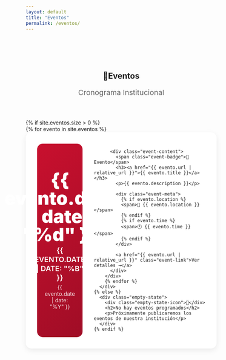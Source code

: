```yaml
---
layout: default
title: "Eventos"
permalink: /eventos/
---
```


<style>
.page-header {
    padding: 60px 0 40px;
    text-align: center;
}

.page-header p {
    font-size: clamp(1rem, 2vw, 1.2rem);
    color: #666;
}

.events-timeline {
    max-width: 1000px;
    margin: 0 auto;
}

.event-item {
    display: grid;
    grid-template-columns: 120px 1fr;
    gap: 30px;
    margin-bottom: 30px;
    padding: 30px;
    background: white;
    border-radius: 15px;
    box-shadow: 0 5px 15px rgba(0,0,0,0.08);
    transition: all 0.3s ease;
}

.event-item:hover {
    transform: translateY(-5px);
    box-shadow: 0 10px 30px rgba(0,0,0,0.15);
}

.event-date {
    background: linear-gradient(135deg, #c8102e, #a00d26);
    border-radius: 15px;
    padding: 20px;
    text-align: center;
    color: white;
    display: flex;
    flex-direction: column;
    justify-content: center;
    align-items: center;
    min-height: 120px;
}

.event-date .day {
    font-size: 3rem;
    font-weight: 900;
    line-height: 1;
}

.event-date .month {
    font-size: 1.2rem;
    font-weight: 600;
    text-transform: uppercase;
    margin-top: 5px;
}

.event-date .year {
    font-size: 0.9rem;
    opacity: 0.9;
    margin-top: 5px;
}

.event-badge {
    display: inline-block;
    background: #2d8659;
    color: white;
    padding: 6px 16px;
    border-radius: 20px;
    font-size: 0.85rem;
    margin-bottom: 12px;
    font-weight: 600;
}

.event-content h3 {
    font-size: clamp(1.3rem, 3vw, 1.8rem);
    margin-bottom: 12px;
}

.event-content h3 a {
    color: #333;
    text-decoration: none;
    transition: color 0.3s;
}

.event-content h3 a:hover {
    color: #667eea;
}

.event-content > p {
    color: #666;
    margin-bottom: 15px;
    line-height: 1.6;
}

.event-meta {
    display: flex;
    flex-wrap: wrap;
    gap: 15px;
    margin-bottom: 20px;
    font-size: 0.95rem;
    color: #888;
}

.event-meta span {
    display: flex;
    align-items: center;
    gap: 5px;
}

.event-link {
    display: inline-block;
    padding: 12px 28px;
    background: linear-gradient(135deg, #667eea, #764ba2);
    color: white;
    text-decoration: none;
    border-radius: 25px;
    font-weight: 600;
    transition: all 0.3s;
}

.event-link:hover {
    transform: translateX(5px);
    box-shadow: 0 5px 15px rgba(102, 126, 234, 0.4);
}

.empty-state {
    text-align: center;
    padding: 80px 20px;
}

.empty-state-icon {
    font-size: 5rem;
    margin-bottom: 20px;
    opacity: 0.5;
}

.empty-state h2 {
    font-size: 2rem;
    color: #666;
    margin-bottom: 10px;
}

.empty-state p {
    color: #999;
    font-size: 1.1rem;
}

/* Responsive */
@media (max-width: 768px) {
    .event-item {
        grid-template-columns: 1fr;
        gap: 20px;
        padding: 20px;
    }
    
    .event-date {
        flex-direction: row;
        justify-content: space-around;
        min-height: auto;
        padding: 15px;
    }
    
    .event-date .day {
        font-size: 2.5rem;
    }
    
    .event-date .month {
        font-size: 1rem;
    }
    
    .page-header {
        padding: 40px 0 30px;
    }
}

@media (max-width: 480px) {
    .event-date {
        flex-direction: column;
        gap: 5px;
    }
    
    .event-meta {
        flex-direction: column;
        gap: 8px;
    }
}
</style>


 
<section class="page-header">
  <div class="container">
    <h1 class="page-title"> <span class="icon">📅</span>Eventos</h1>
    <p class="page-subtitle">Cronograma Institucional</p>
  </div>
</section>

<div class="container">
  <section class="eventos-list">
    {% if site.eventos.size > 0 %}
      <div class="events-timeline">
        {% for evento in site.eventos %}
        <div class="event-item">
          <div class="event-date">
            <span class="day">{{ evento.date | date: "%d" }}</span>
            <span class="month">{{ evento.date | date: "%b" }}</span>
            <span class="year">{{ evento.date | date: "%Y" }}</span>
          </div>
          
          <div class="event-content">
            <span class="event-badge">📅 Evento</span>
            <h3><a href="{{ evento.url | relative_url }}">{{ evento.title }}</a></h3>
            <p>{{ evento.description }}</p>
            
            <div class="event-meta">
              {% if evento.location %}
              <span>📍 {{ evento.location }}</span>
              {% endif %}
              {% if evento.time %}
              <span>🕐 {{ evento.time }}</span>
              {% endif %}
            </div>
            
            <a href="{{ evento.url | relative_url }}" class="event-link">Ver detalles →</a>
          </div>
        </div>
        {% endfor %}
      </div>
    {% else %}
      <div class="empty-state">
        <div class="empty-state-icon">📅</div>
        <h2>No hay eventos programados</h2>
        <p>Próximamente publicaremos los eventos de nuestra institución</p>
      </div>
    {% endif %}
  </section>
</div>